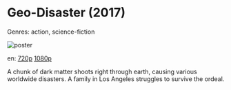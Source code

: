 # Geo-Disaster (2017)

Genres: action, science-fiction

![poster](http://image.tmdb.org/t/p/w500/3CejlBFDXEuktLJxLB6E59MbpGs.jpg)

en:
  [720p](magnet:?xt=urn:btih:EF69F13C131BBB7332BFB082F7093773C2FBBB3C&tr=udp://glotorrents.pw:6969/announce&tr=udp://tracker.opentrackr.org:1337/announce&tr=udp://torrent.gresille.org:80/announce&tr=udp://tracker.openbittorrent.com:80&tr=udp://tracker.coppersurfer.tk:6969&tr=udp://tracker.leechers-paradise.org:6969&tr=udp://p4p.arenabg.ch:1337&tr=udp://tracker.internetwarriors.net:1337)
  [1080p](magnet:?xt=urn:btih:65AC1F09116D27993DC1D533BB284FFA3B9C847F&tr=udp://glotorrents.pw:6969/announce&tr=udp://tracker.opentrackr.org:1337/announce&tr=udp://torrent.gresille.org:80/announce&tr=udp://tracker.openbittorrent.com:80&tr=udp://tracker.coppersurfer.tk:6969&tr=udp://tracker.leechers-paradise.org:6969&tr=udp://p4p.arenabg.ch:1337&tr=udp://tracker.internetwarriors.net:1337)
  


A chunk of dark matter shoots right through earth, causing various worldwide disasters. A family in Los Angeles struggles to survive the ordeal.